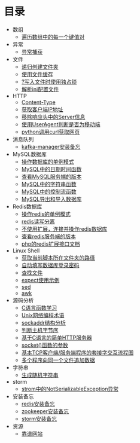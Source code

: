 # 目录

* 数组
  * [遍历数组中的每一个键值对](chapter-array/array-01.md)
* 异常
  * [异常捕获](chapter-exception/exception-01.md)
* 文件
  * [递归创建文件夹](chapter-file/file-01.md)
  * [使用文件缓存](chapter-file/file-02.md)
  * [?写入文件时使用独占锁](chapter-file/file-03.md)
  * [解析ini配置文件](chapter-file/file-04.md)
* HTTP
  * [Content-Type](chapter-http/http-01.md)
  * [获取客户端IP地址](chapter-http/http-02.md)
  * [移除响应头中的Server信息](chapter-http/http-03.md)
  * [使用UserAgent判断是否为移动端](chapter-http/http-04.md)
  * [python调用curl获取网页](chapter-http/http-05.md)
* 消息队列
  * [kafka-manager安装备忘](chapter-message-queue/message-queue-01.md)
* MySQL数据库
  * [操作数据库的单例模式](chapter-mysql/mysql-01.md)
  * [MySQL中的日期时间函数](chapter-mysql/mysql-02.md)
  * [查看MySQL服务端的版本](chapter-mysql/mysql-03.md)
  * [MySQL中的字符串函数](chapter-mysql/mysql-04.md)
  * [MySQL中的控制流函数](chapter-mysql/mysql-05.md)
  * [MySQL导出和导入数据库](chapter-mysql/mysql-06.md)
* Redis数据库
  * [操作redis的单例模式](chapter-redis/redis-01.md)
  * [redis读写分离](chapter-redis/redis-02.md)
  * [不使用扩展，连接并操作redis数据库](chapter-redis/redis-03.md)
  * [查看redis服务端的版本](chapter-redis/redis-04.md)
  * [php的redis扩展接口文档](chapter-redis/redis-05.md)
* Linux Shell
  * [获取当前脚本所在文件夹的路径](chapter-shell/shell-01.md)
  * [自动填写数据库登录密码](chapter-shell/shell-02.md)
  * [查找文件](chapter-shell/shell-03.md)
  * [expect使用示例](chapter-shell/shell-04.md)
  * [sed](chapter-shell/shell-05.md)
  * [awk](chapter-shell/shell-06.md)
* 源码分析
  * [C语言函数学习](chapter-source-code/source-code-01.md)
  * [Unix网络编程术语](chapter-source-code/source-code-02.md)
  * [sockaddr结构分析](chapter-source-code/source-code-03.md)
  * [判断主机字节序](chapter-source-code/source-code-04.md)
  * [基于C语言的简单HTTP服务器](chapter-source-code/source-code-05.md)
  * [socket()函数的参数](chapter-source-code/source-code-06.md)
  * [基本TCP客户端/服务端程序的套接字交互流程图](chapter-source-code/source-code-07.md)
  * [多个程序向同一个文件追加数据](chapter-source-code/source-code-08.md)
* 字符串
  * [生成随机字符串](chapter-string/string-01.md)
* storm
  * [strom中的NotSerializableException异常](chapter-storm/storm-01.md)
* 安装备忘
  * [redis安装备忘](chapter-setup/setup-01.md)
  * [zookeeper安装备忘](chapter-setup/setup-02.md)
  * [storm安装备忘](chapter-setup/setup-03.md)
* 资源
  * [靠谱网站](chapter-resource/resource-01.md)